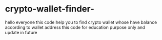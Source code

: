 # crypto-wallet-finder-

hello everyone this code help you to find crypto wallet whose have balance according to wallet address
this code for education purpose only and update in future
